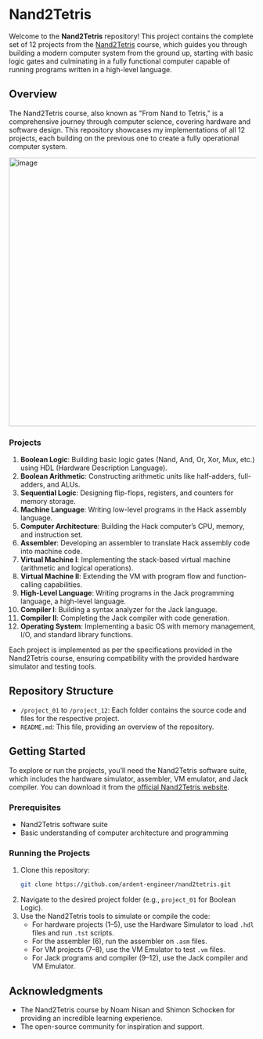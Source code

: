 # Nand2Tetris

Welcome to the **Nand2Tetris** repository! This project contains the complete set of 12 projects from the [Nand2Tetris](https://www.nand2tetris.org/) course, which guides you through building a modern computer system from the ground up, starting with basic logic gates and culminating in a fully functional computer capable of running programs written in a high-level language.

## Overview

The Nand2Tetris course, also known as "From Nand to Tetris," is a comprehensive journey through computer science, covering hardware and software design. This repository showcases my implementations of all 12 projects, each building on the previous one to create a fully operational computer system.

<img width="838" height="548" alt="image" src="https://github.com/user-attachments/assets/b959b38a-621e-4102-a254-29ca6d135224" />

### Projects

1. **Boolean Logic**: Building basic logic gates (Nand, And, Or, Xor, Mux, etc.) using HDL (Hardware Description Language).
2. **Boolean Arithmetic**: Constructing arithmetic units like half-adders, full-adders, and ALUs.
3. **Sequential Logic**: Designing flip-flops, registers, and counters for memory storage.
4. **Machine Language**: Writing low-level programs in the Hack assembly language.
5. **Computer Architecture**: Building the Hack computer’s CPU, memory, and instruction set.
6. **Assembler**: Developing an assembler to translate Hack assembly code into machine code.
7. **Virtual Machine I**: Implementing the stack-based virtual machine (arithmetic and logical operations).
8. **Virtual Machine II**: Extending the VM with program flow and function-calling capabilities.
9. **High-Level Language**: Writing programs in the Jack programming language, a high-level language.
10. **Compiler I**: Building a syntax analyzer for the Jack language.
11. **Compiler II**: Completing the Jack compiler with code generation.
12. **Operating System**: Implementing a basic OS with memory management, I/O, and standard library functions.

Each project is implemented as per the specifications provided in the Nand2Tetris course, ensuring compatibility with the provided hardware simulator and testing tools.

## Repository Structure

- `/project_01` to `/project_12`: Each folder contains the source code and files for the respective project.
- `README.md`: This file, providing an overview of the repository.

## Getting Started

To explore or run the projects, you’ll need the Nand2Tetris software suite, which includes the hardware simulator, assembler, VM emulator, and Jack compiler. You can download it from the [official Nand2Tetris website](https://www.nand2tetris.org/software).

### Prerequisites

- Nand2Tetris software suite
- Basic understanding of computer architecture and programming

### Running the Projects

1. Clone this repository:
   ```bash
   git clone https://github.com/ardent-engineer/nand2tetris.git
   ```
2. Navigate to the desired project folder (e.g., `project_01` for Boolean Logic).
3. Use the Nand2Tetris tools to simulate or compile the code:
   - For hardware projects (1–5), use the Hardware Simulator to load `.hdl` files and run `.tst` scripts.
   - For the assembler (6), run the assembler on `.asm` files.
   - For VM projects (7–8), use the VM Emulator to test `.vm` files.
   - For Jack programs and compiler (9–12), use the Jack compiler and VM Emulator.

## Acknowledgments

- The Nand2Tetris course by Noam Nisan and Shimon Schocken for providing an incredible learning experience.
- The open-source community for inspiration and support.
